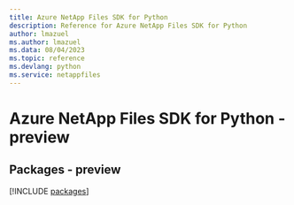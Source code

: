 ```yaml
---
title: Azure NetApp Files SDK for Python
description: Reference for Azure NetApp Files SDK for Python
author: lmazuel
ms.author: lmazuel
ms.data: 08/04/2023
ms.topic: reference
ms.devlang: python
ms.service: netappfiles
---
```

# Azure NetApp Files SDK for Python - preview
## Packages - preview
[!INCLUDE [packages](netapp-files-index.md)]